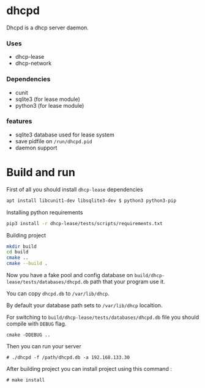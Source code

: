 # dhcpd
 Dhcpd is a dhcp server daemon.

### Uses
 - dhcp-lease
 - dhcp-network

### Dependencies
 - cunit
 - sqlite3 (for lease module)
 - python3 (for lease module)

### features
 - sqlite3 database used for lease system
 - save pidfile on `/run/dhcpd.pid`
 - daemon support

# Build and run

First of all you should install `dhcp-lease` dependencies

```bash
apt install libcunit1-dev libsqlite3-dev $ python3 python3-pip
```

Installing python requirements

```bash
pip3 install -r dhcp-lease/tests/scripts/requirements.txt
```

Building project

```bash
mkdir build
cd build
cmake ..
cmake --build .
```

Now you have a fake pool and config database on `build/dhcp-lease/tests/databases/dhcpd.db`
path that your program use it.

You can copy `dhcpd.db` to `/var/lib/dhcp`.

By default your database path sets to `/var/lib/dhcp` localtion.

For switching to `build/dhcp-lease/tests/databases/dhcpd.db` file you should compile with `DEBUG` flag.

```
cmake -DDEBUG ..
```

Then you can run your server

```
# ./dhcpd -f /path/dhcpd.db -a 192.168.133.30
```

After building project you can install project using this command :

```
# make install
```